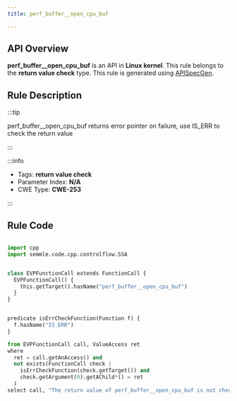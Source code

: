 ```yaml
---
title: perf_buffer__open_cpu_buf

---
```



## API Overview
**perf_buffer__open_cpu_buf** is an API in **Linux kernel**. This rule belongs to the **return value check** type. This rule is generated using [APISpecGen](../../tools/APISpecGen).
## Rule Description

:::tip

perf_buffer__open_cpu_buf returns error pointer on failure, use IS_ERR to check the return value

:::

:::info

- Tags: **return value check**
- Parameter Index: **N/A**
- CWE Type: **CWE-253**

:::

## Rule Code
```python

import cpp
import semmle.code.cpp.controlflow.SSA


class EVPFunctionCall extends FunctionCall {
  EVPFunctionCall() {
    this.getTarget().hasName("perf_buffer__open_cpu_buf")
  }
}


predicate isErrCheckFunction(Function f) {
  f.hasName("IS_ERR") 
}

from EVPFunctionCall call, ValueAccess ret
where
  ret = call.getAnAccess() and
  not exists(FunctionCall check |
    isErrCheckFunction(check.getTarget()) and
    check.getArgument(0).getAChild*() = ret
  )
select call, "The return value of perf_buffer__open_cpu_buf is not checked with IS_ERR."
    
```
